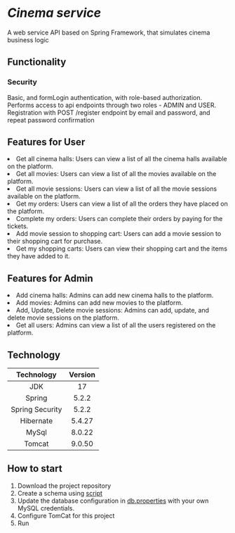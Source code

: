 *<h1> Cinema service </h1>*
<p>A web service API based on Spring Framework, that simulates cinema business logic</p>

<h2> Functionality </h2> 
<h3> Security</h3>
<p>Basic, and formLogin authentication, with role-based authorization. 
Performs access to api endpoints through two roles - ADMIN and USER. Registration with POST 
/register endpoint by email and password, and repeat password confirmation</p>

<h2> Features for User</h2>

<li>Get all cinema halls: Users can view a list of all the cinema halls available on the 
platform.
<li>Get all movies: Users can view a list of all the movies available on the platform.
<li>Get all movie sessions: Users can view a list of all the movie sessions available on the platform.
<li>Get my orders: Users can view a list of all the orders they have placed on the platform.
<li>Complete my orders: Users can complete their orders by paying for the tickets.
<li>Add movie session to shopping cart: Users can add a movie session to their shopping cart for purchase.
<li>Get my shopping carts: Users can view their shopping cart and the items they have added to it.


<h2> Features for Admin</h2>
<li>Add cinema halls: Admins can add new cinema halls to the platform.</li>
<li>Add movies: Admins can add new movies to the platform.</li>
<li>Add, Update, Delete movie sessions: Admins can add, update, and delete movie sessions on the platform.</li>
<li>Get all users: Admins can view a list of all the users registered on the platform.</li>

<h2> Technology </h2>

|   Technology	    | Version |
|:----------------:|:-------:|
|       JDK	       |   17    |
|     Spring	      |  5.2.2  |
| Spring Security	 |  5.2.2  |
|   Hibernate 	    | 5.4.27  |
|     MySql 	      | 8.0.22  |
|     Tomcat	      | 9.0.50  |

<h2> How to start</h2>
<ol>
<li>Download the project repository</li>
<li>Create a schema using <a href="https://github.com/SoulARC/cinema-service/blob/main/src/main/resources/init-db.sql#L9">script</a></li>
<li>Update the database configuration in <a href="https://github.com/SoulARC/cinema-service/blob/main/src/main/resources/init-db.sql#L9">db.properties</a> with your own MySQL credentials.</li>
<li>Configure TomCat for this project</li>
<li>Run</li>
</ol>

